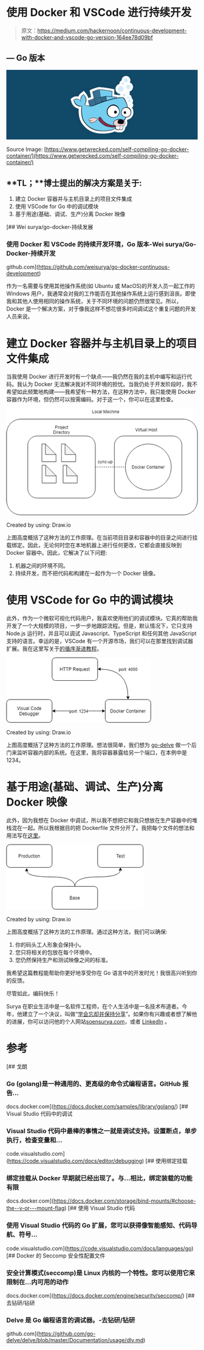 # 使用 Docker 和 VSCode 进行持续开发

> 原文：<https://medium.com/hackernoon/continuous-development-with-docker-and-vscode-go-version-164ee78d09bf>

## — Go 版本

![](img/41ac221429319b2d434d7519d815a5ff.png)

Source Image: [https://www.getwrecked.com/self-compiling-go-docker-container/](https://www.getwrecked.com/self-compiling-go-docker-container/)

## **TL；**博士提出的解决方案是关于:

1.  建立 Docker 容器并与主机目录上的项目文件集成
2.  使用 VSCode for Go 中的调试模块
3.  基于用途(基础、调试、生产)分离 Docker 映像

[](https://github.com/weisurya/go-docker-continuous-development) [## Wei surya/go-docker-持续发展

### 使用 Docker 和 VSCode 的持续开发环境，Go 版本-Wei surya/Go-Docker-持续开发

github.com](https://github.com/weisurya/go-docker-continuous-development) 

作为一名需要与使用其他操作系统(如 Ubuntu 或 MacOS)的开发人员一起工作的 Windows 用户，我通常会对我的工作能否在其他操作系统上运行感到沮丧。即使我和其他人使用相同的操作系统，关于不同环境的问题仍然很常见。所以，Docker 是一个解决方案，对于像我这样不想花很多时间调试这个重复问题的开发人员来说。

# 建立 Docker 容器并与主机目录上的项目文件集成

当我使用 Docker 进行开发时有一个缺点——我仍然在我的主机中编写和运行代码。我认为 Docker 无法解决我对不同环境的担忧。当我仍处于开发阶段时，我不希望如此频繁地构建——我希望有一种方法，在这种方法中，我只能使用 Docker 容器作为环境，但仍然可以按需编码。对于这一个，你可以在这里检查。

![](img/5c06276037ebf84863dd7054397437d4.png)

Created by using: Draw.io

上图高度概括了这种方法的工作原理。在当前项目目录和容器中的目录之间进行挂载绑定。因此，无论何时您在本地机器上进行任何更改，它都会直接反映到 Docker 容器中。因此，它解决了以下问题:

1.  机器之间的环境不同。
2.  持续开发，而不把代码和构建在一起作为一个 Docker 镜像。

# 使用 VSCode for Go 中的调试模块

此外，作为一个微软可视化代码用户，我喜欢使用他们的调试模块。它真的帮助我开发了一个大规模的项目，一步一步地跟踪流程。但是，默认情况下，它只支持 Node.js 运行时，并且可以调试 Javascript、TypeScript 和任何其他 JavaScript 支持的语言。幸运的是，VSCode 有一个开源市场，我们可以在那里找到调试器扩展。我在这里写关于[的循序渐进教程](https://github.com/weisurya/go-docker-continuous-development#use-debug-module-from-vscode)。

![](img/ff57bbb02ff1d428e0037c9d7c2c7763.png)

Created by using: Draw.io

上图高度概括了这种方法的工作原理。想法很简单，我们想为 [go-delve](https://github.com/go-delve/delve) 做一个后门来监听容器内部的系统。在这里，我将容器暴露给另一个端口，在本例中是 1234。

# 基于用途(基础、调试、生产)分离 Docker 映像

此外，因为我想在 Docker 中调试，所以我不想把它和我只想放在生产容器中的堆栈混在一起。所以我根据目的把 Dockerfile 文件分开了。我把每个文件的想法和用法写在[这里](https://github.com/weisurya/go-docker-continuous-development#use-debug-module-from-vscode)。

![](img/3af507dd6b86b926263e357d63b013b7.png)

Created by using: Draw.io

上图高度概括了这种方法的工作原理。通过这种方法，我们可以确保:

1.  你的码头工人形象会保持小。
2.  您只将相关的包放在每个环境中。
3.  您仍然保持生产和测试映像之间的标准。

我希望这篇教程能帮助你更好地享受你在 Go 语言中的开发时光！我很高兴听到你的反馈。

尽管如此，编码快乐！

Surya 在职业生活中是一名软件工程师，在个人生活中是一名技术布道者。今年，他建立了一个决议，叫做“[学会忘却并保持分享](https://www.linkedin.com/pulse/learn-unlearn-keep-sharing-soen-surya-soenaryo/)”。如果你有兴趣或者想了解他的进展，你可以访问他的个人网站[soensurya.com](http://soensurya.com)，或者 [LinkedIn](https://linkedin.com/in/weisurya) 。

# 参考

[](https://docs.docker.com/samples/library/golang/) [## 戈朗

### Go (golang)是一种通用的、更高级的命令式编程语言。GitHub 报告…

docs.docker.com](https://docs.docker.com/samples/library/golang/) [](https://code.visualstudio.com/docs/editor/debugging) [## Visual Studio 代码中的调试

### Visual Studio 代码中最棒的事情之一就是调试支持。设置断点，单步执行，检查变量和…

code.visualstudio.com](https://code.visualstudio.com/docs/editor/debugging) [](https://docs.docker.com/storage/bind-mounts/#choose-the--v-or---mount-flag) [## 使用绑定挂载

### 绑定挂载从 Docker 早期就已经出现了。与…相比，绑定装载的功能有限

docs.docker.com](https://docs.docker.com/storage/bind-mounts/#choose-the--v-or---mount-flag) [](https://code.visualstudio.com/docs/languages/go) [## 使用 Visual Studio 代码

### 使用 Visual Studio 代码的 Go 扩展，您可以获得像智能感知、代码导航、符号…

code.visualstudio.com](https://code.visualstudio.com/docs/languages/go) [](https://docs.docker.com/engine/security/seccomp/) [## Docker 的 Seccomp 安全性配置文件

### 安全计算模式(seccomp)是 Linux 内核的一个特性。您可以使用它来限制在…内可用的动作

docs.docker.com](https://docs.docker.com/engine/security/seccomp/) [](https://github.com/go-delve/delve/blob/master/Documentation/usage/dlv.md) [## 去钻研/钻研

### Delve 是 Go 编程语言的调试器。-去钻研/钻研

github.com](https://github.com/go-delve/delve/blob/master/Documentation/usage/dlv.md)